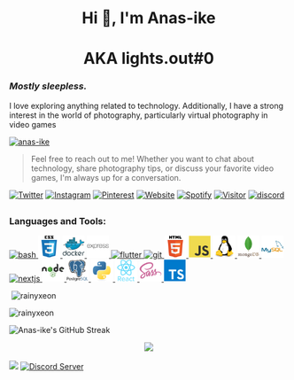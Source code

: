 <h1 align="center">Hi 👋, I'm Anas-ike</h1>

<h1 align="center">AKA lights.out#0</h1>

### _Mostly sleepless._

I love exploring anything related to technology.
Additionally, I have a strong interest in the world of photography, particularly virtual photography in video games

<p align="left"> <a href="https://github.com/ryo-ma/github-profile-trophy"><img src="https://github-profile-trophy.vercel.app/?username=anas-ike" alt="anas-ike" /></a> </p>


> Feel free to reach out to me! Whether you want to chat about technology, share photography tips, or discuss your favorite video games, I'm always up for a conversation.

[![Twitter](https://img.shields.io/badge/-Lightsout-blue?style=flat-square&labelColor=gray&logo=Twitter&logoColor=white&link=https://www.twitter.com/)](https://www.twitter.com/)
[![Instagram](https://img.shields.io/badge/-@Lightsout-purple?style=flat-square&labelColor=gray&logo=instagram&logoColor=white&link=https://instagram.com/anas.ike/)](https://instagram.com/anas.ike)
[![Pinterest](https://img.shields.io/badge/-@Lightsout-red?style=flat-square&labelColor=gray&logo=pinterest&logoColor=white&link=https://id.pinterest.com/romanroman.nya/)](https://id.pinterest.com/romanroman.nya)
[![Website](https://img.shields.io/badge/Website-Visit%20Now-blue?style=flat&logo=About.me&logoColor=white)](https://lightsout.theelf.tech)
[![Spotify](https://img.shields.io/badge/-Lightsout-green?style=flat-square&labelColor=gray&logo=spotify&logoColor=white&link=https://open.spotify.com/user/82kz1tfqi84c9fib7b9kfc15h)](https://open.spotify.com/user/82kz1tfqi84c9fib7b9kfc15h/)
[![Visitor](https://visitor-badge.laobi.icu/badge?page_id=anas-ike.anas-ike&)](https://visitor-badge.laobi.icu/badge?page_id=anas-ike.anas-ike&)
[![discord](https://img.shields.io/badge/Join_Discord-5865F2.svg?&style=flat-square&logo=discord&logoColor=white&link=https://discord.gg/AaZasMN3yG)](https://discord.gg/AaZasMN3yG)
##

<h3 align="left">Languages and Tools:</h3>
<p align="left"> <a href="https://www.gnu.org/software/bash/" target="_blank" rel="noreferrer"> <img src="https://www.vectorlogo.zone/logos/gnu_bash/gnu_bash-icon.svg" alt="bash" width="40" height="40"/> </a> <a href="https://www.w3schools.com/css/" target="_blank" rel="noreferrer"> <img src="https://raw.githubusercontent.com/devicons/devicon/master/icons/css3/css3-original-wordmark.svg" alt="css3" width="40" height="40"/> </a> <a href="https://www.docker.com/" target="_blank" rel="noreferrer"> <img src="https://raw.githubusercontent.com/devicons/devicon/master/icons/docker/docker-original-wordmark.svg" alt="docker" width="40" height="40"/> </a> <a href="https://expressjs.com" target="_blank" rel="noreferrer"> <img src="https://raw.githubusercontent.com/devicons/devicon/master/icons/express/express-original-wordmark.svg" alt="express" width="40" height="40"/> </a> <a href="https://flutter.dev" target="_blank" rel="noreferrer"> <img src="https://www.vectorlogo.zone/logos/flutterio/flutterio-icon.svg" alt="flutter" width="40" height="40"/> </a> <a href="https://git-scm.com/" target="_blank" rel="noreferrer"> <img src="https://www.vectorlogo.zone/logos/git-scm/git-scm-icon.svg" alt="git" width="40" height="40"/> </a> <a href="https://www.w3.org/html/" target="_blank" rel="noreferrer"> <img src="https://raw.githubusercontent.com/devicons/devicon/master/icons/html5/html5-original-wordmark.svg" alt="html5" width="40" height="40"/> </a> <a href="https://developer.mozilla.org/en-US/docs/Web/JavaScript" target="_blank" rel="noreferrer"> <img src="https://raw.githubusercontent.com/devicons/devicon/master/icons/javascript/javascript-original.svg" alt="javascript" width="40" height="40"/> </a> <a href="https://www.linux.org/" target="_blank" rel="noreferrer"> <img src="https://raw.githubusercontent.com/devicons/devicon/master/icons/linux/linux-original.svg" alt="linux" width="40" height="40"/> </a> <a href="https://www.mongodb.com/" target="_blank" rel="noreferrer"> <img src="https://raw.githubusercontent.com/devicons/devicon/master/icons/mongodb/mongodb-original-wordmark.svg" alt="mongodb" width="40" height="40"/> </a> <a href="https://www.mysql.com/" target="_blank" rel="noreferrer"> <img src="https://raw.githubusercontent.com/devicons/devicon/master/icons/mysql/mysql-original-wordmark.svg" alt="mysql" width="40" height="40"/> </a> <a href="https://nextjs.org/" target="_blank" rel="noreferrer"> <img src="https://cdn.worldvectorlogo.com/logos/nextjs-2.svg" alt="nextjs" width="40" height="40"/> </a> <a href="https://nodejs.org" target="_blank" rel="noreferrer"> <img src="https://raw.githubusercontent.com/devicons/devicon/master/icons/nodejs/nodejs-original-wordmark.svg" alt="nodejs" width="40" height="40"/> </a> <a href="https://www.postgresql.org" target="_blank" rel="noreferrer"> <img src="https://raw.githubusercontent.com/devicons/devicon/master/icons/postgresql/postgresql-original-wordmark.svg" alt="postgresql" width="40" height="40"/> </a> <a href="https://www.python.org" target="_blank" rel="noreferrer"> <img src="https://raw.githubusercontent.com/devicons/devicon/master/icons/python/python-original.svg" alt="python" width="40" height="40"/> </a> <a href="https://reactjs.org/" target="_blank" rel="noreferrer"> <img src="https://raw.githubusercontent.com/devicons/devicon/master/icons/react/react-original-wordmark.svg" alt="react" width="40" height="40"/> </a> <a href="https://sass-lang.com" target="_blank" rel="noreferrer"> <img src="https://raw.githubusercontent.com/devicons/devicon/master/icons/sass/sass-original.svg" alt="sass" width="40" height="40"/> </a> <a href="https://www.typescriptlang.org/" target="_blank" rel="noreferrer"> <img src="https://raw.githubusercontent.com/devicons/devicon/master/icons/typescript/typescript-original.svg" alt="typescript" width="40" height="40"/> </a> </p>

<p>&nbsp;<img src="https://github-readme-stats.vercel.app/api?username=anas-ike&show_icons=true&theme=tokyonight&locale=en&show=reviews,discussions_started,discussions_answered,prs_merged,prs_merged_percentage" alt="rainyxeon" /></p>

<p><img src="https://github-readme-stats.vercel.app/api/top-langs?username=anas-ike&show_icons=true&theme=tokyonight&locale=en&layout=compact" alt="rainyxeon" /></p>
<p>
  <img src="https://github-readme-streak-stats.herokuapp.com?user=Anas-ike&theme=dark&starting_year=2020" alt="Anas-ike's GitHub Streak" />
</p>

<p align="center"> 
  <a href="https://open.spotify.com/user/82kz1tfqi84c9fib7b9kfc15h" target="_blank"> <img src="https://spotify-recently-played-readme.vercel.app/api?user=82kz1tfqi84c9fib7b9kfc15h"/> </a> 
</p>

<!--```javascript
## What i'am listening to
<a href="https://lrmn7.vercel.app/api/now-playing?open=yes">
  <img src="https://lrmn7.vercel.app/api/now-playing" width="356" height="104" alt="Now Playing"/>
</a>
```-->
<img src="https://discord.c99.nl/widget/theme-2/612666923502796818.png" >
<a href="https://discord.com/invite/PqVQgXTweC">
  <img src="https://invidget.switchblade.xyz/PqVQgXTweC" alt="Discord Server">
</a>

